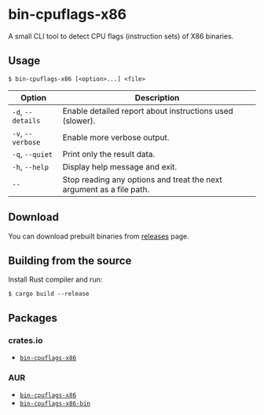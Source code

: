 # bin-cpuflags-x86

A small CLI tool to detect CPU flags (instruction sets) of X86 binaries.

## Usage

    $ bin-cpuflags-x86 [<option>...] <file>

| Option            | Description                                                          |
| ----------------- | -------------------------------------------------------------------- |
| `-d`, `--details` | Enable detailed report about instructions used (slower).             |
| `-v`, `--verbose` | Enable more verbose output.                                          |
| `-q`, `--quiet`   | Print only the result data.                                          |
| `-h`, `--help`    | Display help message and exit.                                       |
| `--`              | Stop reading any options and treat the next argument as a file path. |

## Download

You can download prebuilt binaries from [releases](https://github.com/HanabishiRecca/bin-cpuflags-x86/releases) page.

## Building from the source

Install Rust compiler and run:

    $ cargo build --release

## Packages

### crates.io

-   [`bin-cpuflags-x86`](https://crates.io/crates/bin-cpuflags-x86)

### AUR

-   [`bin-cpuflags-x86`](https://aur.archlinux.org/packages/bin-cpuflags-x86)
-   [`bin-cpuflags-x86-bin`](https://aur.archlinux.org/packages/bin-cpuflags-x86-bin)

